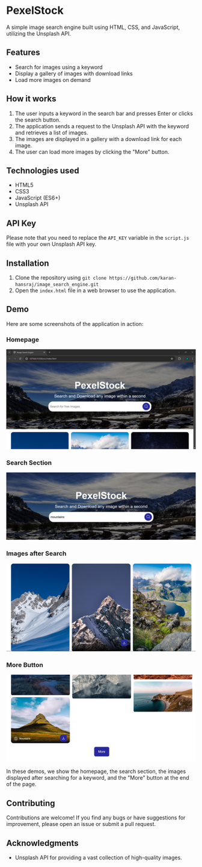 
# PexelStock

A simple image search engine built using HTML, CSS, and JavaScript, utilizing the Unsplash API.

## Features

- Search for images using a keyword
- Display a gallery of images with download links
- Load more images on demand

## How it works

1. The user inputs a keyword in the search bar and presses Enter or clicks the search button.
2. The application sends a request to the Unsplash API with the keyword and retrieves a list of images.
3. The images are displayed in a gallery with a download link for each image.
4. The user can load more images by clicking the "More" button.

## Technologies used

- HTML5
- CSS3
- JavaScript (ES6+)
- Unsplash API

## API Key

Please note that you need to replace the `API_KEY` variable in the `script.js` file with your own Unsplash API key.

## Installation

1. Clone the repository using `git clone https://github.com/karan-hansraj/image_search_engine.git`
2. Open the `index.html` file in a web browser to use the application.

## Demo

Here are some screenshots of the application in action:

### Homepage

![PexelStock Homepage Demo](/demoimg/1.png)

### Search Section

![PexelStock Search Section Demo](/demoimg/2.png)

### Images after Search

![PexelStock Images after Search Demo](/demoimg/3.png)

### More Button

![PexelStock More Button Demo](/demoimg/4.png)

In these demos, we show the homepage, the search section, the images displayed after searching for a keyword, and the "More" button at the end of the page.

## Contributing

Contributions are welcome! If you find any bugs or have suggestions for improvement, please open an issue or submit a pull request.

## Acknowledgments

- Unsplash API for providing a vast collection of high-quality images.


